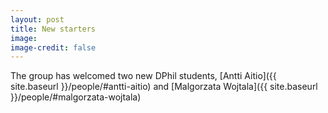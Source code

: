 ```yaml
---
layout: post
title: New starters
image: 
image-credit: false
---
```

The group has welcomed two new DPhil students, [Antti Aitio]({{ site.baseurl }}/people/#antti-aitio) and [Malgorzata Wojtala]({{ site.baseurl }}/people/#malgorzata-wojtala)